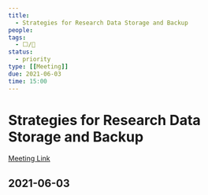 ```yaml
---
title:
  - Strategies for Research Data Storage and Backup
people:
tags:
  - ⬜/🧨  
status:
  - priority  
type: [[Meeting]]
due: 2021-06-03
time: 15:00
---
```


# Strategies for Research Data Storage and Backup

[Meeting Link](https://mcmaster.zoom.us/j/99543293002?pwd=clZ0N0ZudEFjSTR1c1hMMkF6dEhyZz09)

## 2021-06-03